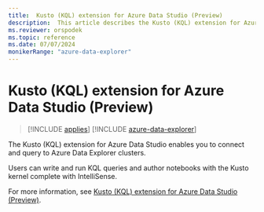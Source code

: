 ```yaml
---
title:  Kusto (KQL) extension for Azure Data Studio (Preview)
description:  This article describes the Kusto (KQL) extension for Azure Data Studio (Preview)
ms.reviewer: orspodek
ms.topic: reference
ms.date: 07/07/2024
monikerRange: "azure-data-explorer"
---
```

# Kusto (KQL) extension for Azure Data Studio (Preview)

> [!INCLUDE [applies](../includes/applies-to-version/applies.md)] [!INCLUDE [azure-data-explorer](../includes/applies-to-version/azure-data-explorer.md)]

The Kusto (KQL) extension for Azure Data Studio enables you to connect and query to Azure Data Explorer clusters.

Users can write and run KQL queries and author notebooks with the Kusto kernel complete with IntelliSense.

For more information, see [Kusto (KQL) extension for Azure Data Studio (Preview)](/azure-data-studio/extensions/kusto-extension).